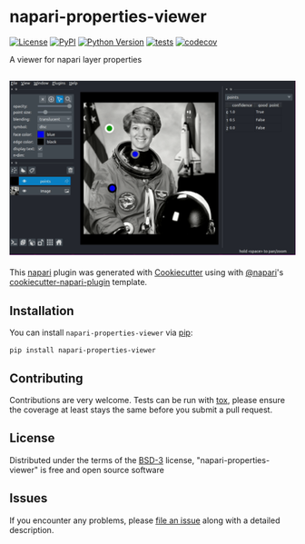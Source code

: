 # napari-properties-viewer

[![License](https://img.shields.io/pypi/l/napari-properties-viewer.svg?color=green)](https://github.com/napari/napari-properties-viewer/raw/master/LICENSE)
[![PyPI](https://img.shields.io/pypi/v/napari-properties-viewer.svg?color=green)](https://pypi.org/project/napari-properties-viewer)
[![Python Version](https://img.shields.io/pypi/pyversions/napari-properties-viewer.svg?color=green)](https://python.org)
[![tests](https://github.com/kevinyamauchi/napari-properties-viewer/workflows/tests/badge.svg)](https://github.com/kevinyamauchi/napari-properties-viewer/actions)
[![codecov](https://codecov.io/gh/kevinyamauchi/napari-properties-viewer/branch/master/graph/badge.svg)](https://codecov.io/gh/kevinyamauchi/napari-properties-viewer)

A viewer for napari layer properties

![image](resources/properties_viewer.gif)
----------------------------------

This [napari] plugin was generated with [Cookiecutter] using with [@napari]'s [cookiecutter-napari-plugin] template.

<!--
Don't miss the full getting started guide to set up your new package:
https://github.com/napari/cookiecutter-napari-plugin#getting-started

and review the napari docs for plugin developers:
https://napari.org/docs/plugins/index.html
-->

## Installation

You can install `napari-properties-viewer` via [pip]:

    pip install napari-properties-viewer

## Contributing

Contributions are very welcome. Tests can be run with [tox], please ensure
the coverage at least stays the same before you submit a pull request.

## License

Distributed under the terms of the [BSD-3] license,
"napari-properties-viewer" is free and open source software

## Issues

If you encounter any problems, please [file an issue] along with a detailed description.

[napari]: https://github.com/napari/napari
[Cookiecutter]: https://github.com/audreyr/cookiecutter
[@napari]: https://github.com/napari
[MIT]: http://opensource.org/licenses/MIT
[BSD-3]: http://opensource.org/licenses/BSD-3-Clause
[GNU GPL v3.0]: http://www.gnu.org/licenses/gpl-3.0.txt
[GNU LGPL v3.0]: http://www.gnu.org/licenses/lgpl-3.0.txt
[Apache Software License 2.0]: http://www.apache.org/licenses/LICENSE-2.0
[Mozilla Public License 2.0]: https://www.mozilla.org/media/MPL/2.0/index.txt
[cookiecutter-napari-plugin]: https://github.com/napari/cookiecutter-napari-plugin
[file an issue]: https://github.com/kevinyamauchi/napari-properties-viewer/issues
[napari]: https://github.com/napari/napari
[tox]: https://tox.readthedocs.io/en/latest/
[pip]: https://pypi.org/project/pip/
[PyPI]: https://pypi.org/
